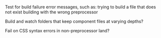 Test for build failure error messages, such as:
  trying to build a file that does not exist
  building with the wrong preprocessor

Build and watch folders that keep component files at varying depths?

Fail on CSS syntax errors in non-preprocessor land?
